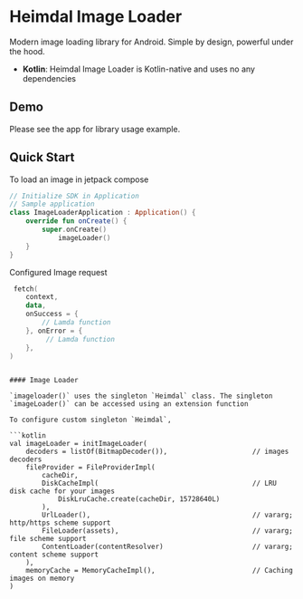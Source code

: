 # Heimdal Image Loader

Modern image loading library for Android. Simple by design, powerful under the hood.

- **Kotlin**: Heimdal Image Loader is Kotlin-native and uses no any dependencies 

## Demo

Please see the app for library usage example.

## Quick Start

To load an image in jetpack compose 
```kotlin
// Initialize SDK in Application
// Sample application
class ImageLoaderApplication : Application() {
    override fun onCreate() {
        super.onCreate()
            imageLoader()
    }
}
```

Configured Image request

```kotlin
 fetch(
    context,
    data,
    onSuccess = {
        // Lamda function
    }, onError = {
         // Lamda function
    },
)
```

```

#### Image Loader

`imageloader()` uses the singleton `Heimdal` class. The singleton `imageLoader()` can be accessed using an extension function

To configure custom singleton `Heimdal`, 

```kotlin
val imageLoader = initImageLoader(
    decoders = listOf(BitmapDecoder()),                     // images decoders
    fileProvider = FileProviderImpl(
        cacheDir,
        DiskCacheImpl(                                      // LRU disk cache for your images
            DiskLruCache.create(cacheDir, 15728640L)
        ),
        UrlLoader(),                                        // vararg; http/https scheme support
        FileLoader(assets),                                 // vararg; file scheme support
        ContentLoader(contentResolver)                      // vararg; content scheme support
    ),
    memoryCache = MemoryCacheImpl(),                        // Caching images on memory
)
```
